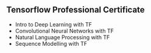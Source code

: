 ## Tensorflow Professional Certificate
* Intro to Deep Learning with TF
* Convolutional Neural Networks with TF
* Natural Language Processing with TF
* Sequence Modelling with TF